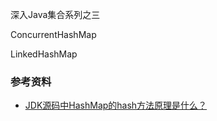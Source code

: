 深入Java集合系列之三





ConcurrentHashMap

LinkedHashMap


### 参考资料

- [JDK源码中HashMap的hash方法原理是什么？](https://www.zhihu.com/question/20733617)